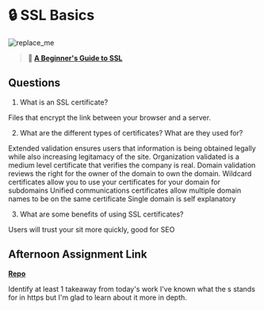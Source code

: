 # 🔒 SSL Basics

![replace_me](https://codeworks.blob.core.windows.net/public/assets/img/illustrations/placeholder.svg)

> **📖 [A Beginner's Guide to SSL](https://codeworksacademy.com/fs-student-guide/resources/wk8-9/07-SSL)**

## Questions

1. What is an SSL certificate?

Files that encrypt the link between your browser and a server.

2. What are the different types of certificates? What are they used for?

Extended validation ensures users that information is being obtained legally while also increasing legitamacy of the site.
Organization validated is a medium level certificate that verifies the company is real.
Domain validation reviews the right for the owner of the domain to own the domain.
Wildcard certificates allow you to use your certificates for your domain for subdomains
Unified communications certificates allow multiple domain names to be on the same certificate
Single domain is self explanatory

3. What are some benefits of using SSL certificates?

Users will trust your sit more quickly, good for SEO

## Afternoon Assignment Link

**[Repo](https://github.com/Ethan-Johnson17/<ASSIGNMENT_REPO>)**

Identify at least 1 takeaway from today's work
I've known what the s stands for in https but I'm glad to learn about it more in depth. 
